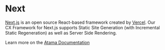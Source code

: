 # Next

[Next.js](https://nextjs.org/) is an open source React-based framework created by [Vercel](https://vercel.com/). Our CX Framework for Next.js supports Static Site Generation (with Incremental Static Regeneration) as well as Server Side Rendering.

Learn more on the [Atama Documentation](https://docs.atama.co)
